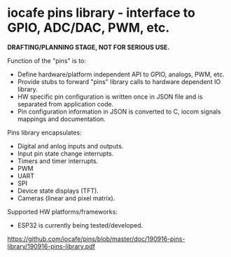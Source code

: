 # iocafe pins library - interface to GPIO, ADC/DAC, PWM, etc. 

<b>DRAFTING/PLANNING STAGE, NOT FOR SERIOUS USE.</b>

Function of the "pins" is to:
- Define hardware/platform independent API to GPIO, analogs, PWM, etc.
- Provide stubs to forward "pins" library calls to hardware dependent IO library.
- HW specific pin configuration is written once in JSON file and is separated from application code. 
- Pin configuration information in JSON is converted to C, iocom signals mappings and documentation. 

Pins library encapsulates:
- Digital and anlog inputs and outputs.
- Input pin state change interrupts.
- Timers and timer interrupts.
- PWM
- UART
- SPI
- Device state displays (TFT).
- Cameras (linear and pixel matrix).

Supported HW platforms/frameworks:
- ESP32 is currently being tested/developed.

https://github.com/iocafe/pins/blob/master/doc/190916-pins-library/190916-pins-library.pdf
